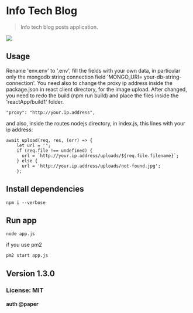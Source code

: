 # Info Tech Blog

>Info tech blog posts application.

![](/public/img/infoblog.gif)


## Usage 
Rename 'env.env' to '.env', fill the fields with your own data, in particular only the mongodb string connection field 'MONGO_URI= your-db-string-connection'.
You need also to change the proxy ip address inside the package.json in react client directory, for the image upload. After changed, you need to redo the build (npm run build) and place the files inside the 'reactApp/build1' folder.
```
"proxy": "http://your.ip.address",
```
and also, inside the routes nodejs directory, in index.js, this lines with your ip address:
```
await upload(req, res, (err) => {
    let url = '';
    if (req.file !== undefined) {
      url = `http://your.ip.address/uploads/${req.file.filename}`;
    } else {
      url = 'http://your.ip.address/uploads/not-found.jpg';
    };

```


## Install dependencies
```
npm i --verbose

```

## Run app
```
node app.js

```
if you use pm2
```
pm2 start app.js
```


## Version 1.3.0

### License: MIT

#### auth @paper
